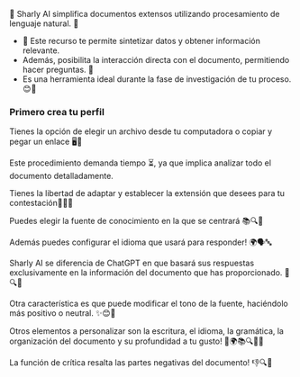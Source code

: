 
🌟 Sharly AI simplifica documentos extensos utilizando procesamiento de lenguaje natural. 🚀

- 🌟 Este recurso te permite sintetizar datos y obtener información relevante. 
- Además, posibilita la interacción directa con el documento, permitiendo hacer preguntas. 📄
- Es una herramienta ideal durante la fase de investigación de tu proceso. 😊📝


### Primero crea tu perfil 

Tienes la opción de elegir un archivo desde tu computadora o copiar y pegar un enlace 🖥️🔗

Este procedimiento demanda tiempo ⏳, ya que implica analizar todo el documento detalladamente.

Tienes la libertad de adaptar y establecer la extensión que desees para tu contestación🌟📏🎨

Puedes elegir la fuente de conocimiento en la que se centrará 📚🔍🌟

Además puedes configurar el idioma que usará para responder! 🌍🗣️🔤

Sharly AI se diferencia de ChatGPT en que basará sus respuestas exclusivamente en la información del documento que has proporcionado. 📄🔍🧠

Otra característica es que puede modificar el tono de la fuente, haciéndolo más positivo o neutral. ✨😊🔄

Otros elementos a  personalizar son la escritura, el idioma, la gramática, la organización del documento y su profundidad a tu gusto! 📝🌍📚🔍🧠✨

La función de crítica resalta las partes negativas del documento! 👎🔍📄


































































